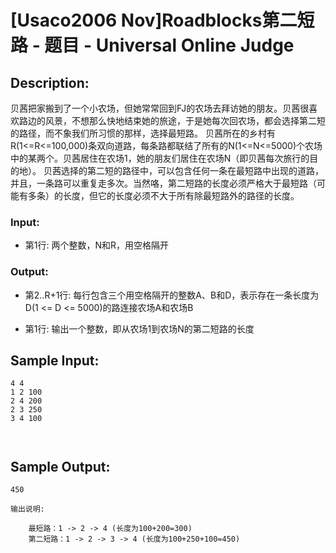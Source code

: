 # [Usaco2006 Nov]Roadblocks第二短路 - 题目 - Universal Online Judge

## Description: 

贝茜把家搬到了一个小农场，但她常常回到FJ的农场去拜访她的朋友。贝茜很喜欢路边的风景，不想那么快地结束她的旅途，于是她每次回农场，都会选择第二短的路径，而不象我们所习惯的那样，选择最短路。 贝茜所在的乡村有R(1<=R<=100,000)条双向道路，每条路都联结了所有的N(1<=N<=5000)个农场中的某两个。贝茜居住在农场1，她的朋友们居住在农场N（即贝茜每次旅行的目的地）。 贝茜选择的第二短的路径中，可以包含任何一条在最短路中出现的道路，并且，一条路可以重复走多次。当然咯，第二短路的长度必须严格大于最短路（可能有多条）的长度，但它的长度必须不大于所有除最短路外的路径的长度。 

### Input: 

* 第1行: 两个整数，N和R，用空格隔开 

### Output: 

* 第2..R+1行: 每行包含三个用空格隔开的整数A、B和D，表示存在一条长度为 D(1 <= D <= 5000)的路连接农场A和农场B

* 第1行: 输出一个整数，即从农场1到农场N的第二短路的长度 


## Sample Input: 
```
4 4
1 2 100
2 4 200
2 3 250
3 4 100



```

## Sample Output: 
```
450

输出说明:

    最短路：1 -> 2 -> 4 (长度为100+200=300)
    第二短路：1 -> 2 -> 3 -> 4 (长度为100+250+100=450)
```
